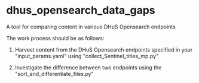 # dhus_opensearch_data_gaps
A tool for comparing content in various DHuS Opensearch endpoints

The work process should be as follows:
1) Harvest content from the DHuS Opensearch endpoints specified in your
   "input_params.yaml" using "collect_Sentinel_titles_mp.py"

2) Investigate the difference between two endpoints using the
   "sort_and_differentiate_files.py"
